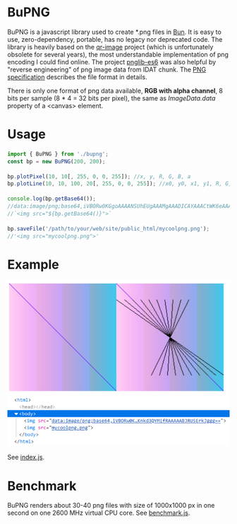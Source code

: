 # BuPNG

BuPNG is a javascript library used to create *.png files in [Bun](https://github.com/oven-sh/bun). It is easy to use, zero-dependency, portable, has no legacy nor deprecated code.
The library is heavily based on the [qr-image](https://github.com/alexeyten/qr-image) project (which is unfortunately obsolete for several years), the most understandable implementation of png encoding I could find online. The project [pnglib-es6](https://github.com/IjzerenHein/pnglib-es6) was also helpful by "reverse engineering" of png image data from IDAT chunk.
The [PNG specification](http://www.libpng.org/pub/png/spec/1.2/PNG-Contents.html) describes the file format in details.

There is only one format of png data available, **RGB with alpha channel**, 8 bits per sample (8 * 4 = 32 bits per pixel), the same as *ImageData.data* property of a \<canvas\> element.

# Usage

```javascript
import { BuPNG } from './bupng';
const bp = new BuPNG(200, 200);

bp.plotPixel(10, 10[, 255, 0, 0, 255]); //x, y, R, G, B, a
bp.plotLine(10, 10, 100, 20[, 255, 0, 0, 255]); //x0, y0, x1, y1, R, G, B, a

console.log(bp.getBase64());
//data:image/png;base64,iVBORw0KGgoAAAANSUhEUgAAAMgAAADICAYAAACtWK6eAAAB...
//`<img src="${bp.getBase64()}">`

bp.saveFile('/path/to/your/web/site/public_html/mycoolpng.png');
//'<img src="mycoolpng.png">'
```

# Example

![Output result](example1.png)
![Outpur source](example2.png)

See [index.js](index.js).

# Benchmark

BuPNG renders about 30-40 png files with size of 1000x1000 px in one second on one 2600 MHz virtual CPU core. See [benchmark.js](benchmark.js).
